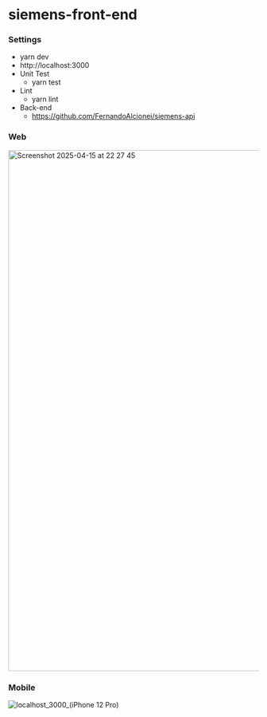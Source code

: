 # siemens-front-end

### Settings
- yarn dev
- http://localhost:3000
- Unit Test
  - yarn test
- Lint
  - yarn lint
 - Back-end
    - https://github.com/FernandoAlcionei/siemens-api

### Web
<img width="1045" alt="Screenshot 2025-04-15 at 22 27 45" src="https://github.com/user-attachments/assets/a16d24c1-07db-463a-b3c5-b73f4feca071" />

### Mobile
![localhost_3000_(iPhone 12 Pro)](https://github.com/user-attachments/assets/2d6681a9-894c-4c07-aab0-2c5f27905428)

